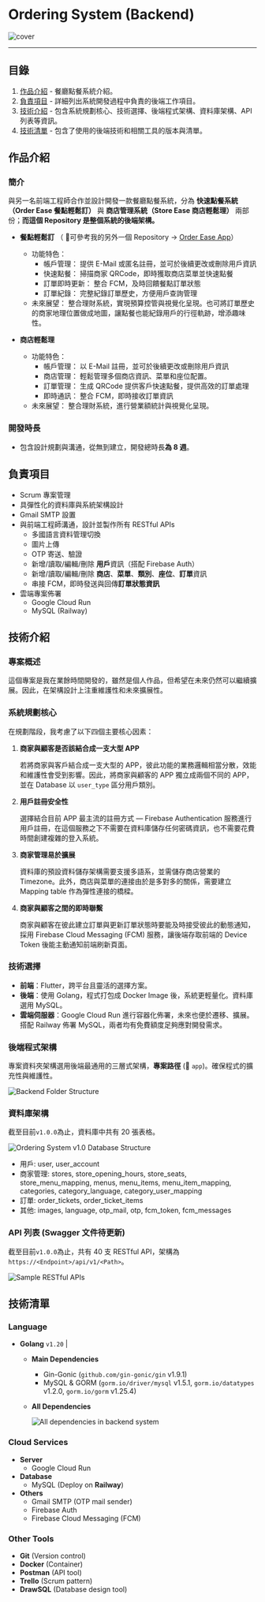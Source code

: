# Ordering System (Backend)

![cover](screenshots/ordering_system_cover.png)

---

## 目錄

1. [作品介紹](#作品介紹) - 餐廳點餐系統介紹。
2. [負責項目](#負責項目) - 詳細列出系統開發過程中負責的後端工作項目。
3. [技術介紹](#技術介紹) - 包含系統規劃核心、技術選擇、後端程式架構、資料庫架構、API 列表等資訊。
4. [技術清單](#技術清單) - 包含了使用的後端技術和相關工具的版本與清單。

## 作品介紹

### 簡介

與另一名前端工程師合作並設計開發一款餐廳點餐系統，分為 **快速點餐系統（Order Ease 餐點輕鬆訂）** 與 **商店管理系統（Store Ease 商店輕鬆理）** 兩部份；**而這個 Repository 是整個系統的後端架構。**

- **餐點輕鬆訂** （ :bell:可參考我的另外一個 Repository -> [Order Ease App](https://github.com/phzeng0726/order-ease-app-demo)）
  - 功能特色：
    - 帳戶管理： 提供 E-Mail 或匿名註冊，並可於後續更改或刪除用戶資訊
    - 快速點餐： 掃描商家 QRCode，即時獲取商店菜單並快速點餐
    - 訂單即時更新： 整合 FCM，及時回饋餐點訂單狀態
    - 訂單紀錄： 完整紀錄訂單歷史，方便用戶查詢管理
  - 未來展望： 整合理財系統，實現預算控管與視覺化呈現。也可將訂單歷史的商家地理位置做成地圖，讓點餐也能紀錄用戶的行徑軌跡，增添趣味性。

- **商店輕鬆理**

  - 功能特色：
    - 帳戶管理： 以 E-Mail 註冊，並可於後續更改或刪除用戶資訊
    - 商店管理： 輕鬆管理多個商店資訊、菜單和座位配置。
    - 訂單管理： 生成 QRCode 提供客戶快速點餐，提供高效的訂單處理
    - 即時通訊： 整合 FCM，即時接收訂單資訊
  - 未來展望：
    整合理財系統，進行營業額統計與視覺化呈現。

### 開發時長

- 包含設計規劃與溝通，從無到建立，開發總時長**為 8 週**。

## 負責項目

- Scrum 專案管理
- 具彈性化的資料庫與系統架構設計
- Gmail SMTP 設置
- 與前端工程師溝通，設計並製作所有 RESTful APIs
  - 多國語言資料管理切換
  - 圖片上傳
  - OTP 寄送、驗證
  - 新增/讀取/編輯/刪除 **用戶**資訊（搭配 Firebase Auth）
  - 新增/讀取/編輯/刪除 **商店**、**菜單**、**類別**、**座位**、**訂單**資訊
  - 串接 FCM，即時發送與回傳**訂單狀態資訊**
- 雲端專案佈署
  - Google Cloud Run
  - MySQL (Railway)

## 技術介紹

### 專案概述

這個專案是我在業餘時間開發的，雖然是個人作品，但希望在未來仍然可以繼續擴展。因此，在架構設計上注重維護性和未來擴展性。

### 系統規劃核心

在規劃階段，我考慮了以下四個主要核心因素：

1. **商家與顧客是否該結合成一支大型 APP**

   若將商家與客戶結合成一支大型的 APP，彼此功能的業務邏輯相當分散，效能和維護性會受到影響。因此，將商家與顧客的 APP 獨立成兩個不同的 APP，並在 Database 以 `user_type` 區分用戶類別。

2. **用戶註冊安全性**

   選擇結合目前 APP 最主流的註冊方式 — Firebase Authentication 服務進行用戶註冊，在這個服務之下不需要在資料庫儲存任何密碼資訊，也不需要花費時間創建複雜的登入系統。

3. **商家管理易於擴展**

   資料庫的預設資料儲存架構需要支援多語系，並需儲存商店營業的 Timezone。此外，商店與菜單的連接由於是多對多的關係，需要建立 Mapping table 作為彈性連接的橋樑。

4. **商家與顧客之間的即時聯繫**

   商家與顧客在彼此建立訂單與更新訂單狀態時要能及時接受彼此的動態通知，採用 Firebase Cloud Messaging (FCM) 服務，讓後端存取前端的 Device Token 後能主動通知前端刷新頁面。

### 技術選擇

- **前端**：Flutter，跨平台且靈活的選擇方案。
- **後端**：使用 Golang，程式打包成 Docker Image 後，系統更輕量化。資料庫選用 MySQL。
- **雲端伺服器**：Google Cloud Run 進行容器化佈署，未來也便於遷移、擴展。搭配 Railway 佈署 MySQL，兩者均有免費額度足夠應對開發需求。

### 後端程式架構

專案資料夾架構選用後端最通用的三層式架構，**專案路徑** (📁 `app`)。確保程式的擴充性與維護性。

![Backend Folder Structure](screenshots/backend_folder_structure.png)

### 資料庫架構

截至目前`v1.0.0`為止，資料庫中共有 20 張表格。

![Ordering System v1.0 Database Structure](screenshots/ordering_system_database_structure.png)

- 用戶: user, user_account
- 商家管理: stores, store_opening_hours, store_seats, store_menu_mapping, menus, menu_items, menu_item_mapping, categories, category_language, category_user_mapping
- 訂單: order_tickets, order_ticket_items
- 其他: images, language, otp_mail, otp, fcm_token, fcm_messages

### API 列表 (Swagger 文件待更新)

截至目前`v1.0.0`為止，共有 40 支 RESTful API，架構為`https://<Endpoint>/api/v1/<Path>`。

![Sample RESTful APIs](screenshots/postman.png)

## 技術清單

### Language

- **Golang** `v1.20` |

  - **Main Dependencies**

    - Gin-Gonic (`github.com/gin-gonic/gin` v1.9.1)
    - MySQL & GORM (`gorm.io/driver/mysql` v1.5.1, `gorm.io/datatypes` v1.2.0, `gorm.io/gorm` v1.25.4)

  - **All Dependencies**

    ![All dependencies in backend system](screenshots/dependencies.png)

### Cloud Services

- **Server**
  - Google Cloud Run
- **Database**
  - MySQL (Deploy on **Railway**)
- **Others**
  - Gmail SMTP (OTP mail sender)
  - Firebase Auth
  - Firebase Cloud Messaging (FCM)

### Other Tools

- **Git** (Version control)
- **Docker** (Container)
- **Postman** (API tool)
- **Trello** (Scrum pattern)
- **DrawSQL** (Database design tool)
